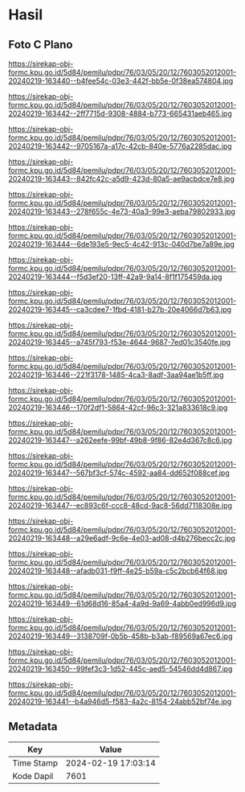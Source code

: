 # Hasil

## Foto C Plano

https://sirekap-obj-formc.kpu.go.id/5d84/pemilu/pdpr/76/03/05/20/12/7603052012001-20240219-163440--b4fee54c-03e3-442f-bb5e-0f38ea574804.jpg

https://sirekap-obj-formc.kpu.go.id/5d84/pemilu/pdpr/76/03/05/20/12/7603052012001-20240219-163442--2ff7715d-9308-4884-b773-665431aeb465.jpg

https://sirekap-obj-formc.kpu.go.id/5d84/pemilu/pdpr/76/03/05/20/12/7603052012001-20240219-163442--9705167a-a17c-42cb-840e-5776a2285dac.jpg

https://sirekap-obj-formc.kpu.go.id/5d84/pemilu/pdpr/76/03/05/20/12/7603052012001-20240219-163443--842fc42c-a5d9-423d-80a5-ae9acbdce7e8.jpg

https://sirekap-obj-formc.kpu.go.id/5d84/pemilu/pdpr/76/03/05/20/12/7603052012001-20240219-163443--278f655c-4e73-40a3-99e3-aeba79802933.jpg

https://sirekap-obj-formc.kpu.go.id/5d84/pemilu/pdpr/76/03/05/20/12/7603052012001-20240219-163444--6de193e5-9ec5-4c42-913c-040d7be7a89e.jpg

https://sirekap-obj-formc.kpu.go.id/5d84/pemilu/pdpr/76/03/05/20/12/7603052012001-20240219-163444--f5d3ef20-13ff-42a9-9a14-8f1f175459da.jpg

https://sirekap-obj-formc.kpu.go.id/5d84/pemilu/pdpr/76/03/05/20/12/7603052012001-20240219-163445--ca3cdee7-1fbd-4181-b27b-20e4066d7b63.jpg

https://sirekap-obj-formc.kpu.go.id/5d84/pemilu/pdpr/76/03/05/20/12/7603052012001-20240219-163445--a745f793-f53e-4644-9687-7ed01c3540fe.jpg

https://sirekap-obj-formc.kpu.go.id/5d84/pemilu/pdpr/76/03/05/20/12/7603052012001-20240219-163446--221f3178-1485-4ca3-8adf-3aa94ae1b5ff.jpg

https://sirekap-obj-formc.kpu.go.id/5d84/pemilu/pdpr/76/03/05/20/12/7603052012001-20240219-163446--170f2df1-5864-42cf-96c3-321a833618c9.jpg

https://sirekap-obj-formc.kpu.go.id/5d84/pemilu/pdpr/76/03/05/20/12/7603052012001-20240219-163447--a262eefe-99bf-49b8-9f86-82e4d367c8c6.jpg

https://sirekap-obj-formc.kpu.go.id/5d84/pemilu/pdpr/76/03/05/20/12/7603052012001-20240219-163447--567bf3cf-574c-4592-aa84-dd652f088cef.jpg

https://sirekap-obj-formc.kpu.go.id/5d84/pemilu/pdpr/76/03/05/20/12/7603052012001-20240219-163447--ec893c6f-ccc8-48cd-9ac8-56dd7118308e.jpg

https://sirekap-obj-formc.kpu.go.id/5d84/pemilu/pdpr/76/03/05/20/12/7603052012001-20240219-163448--a29e6adf-9c6e-4e03-ad08-d4b276becc2c.jpg

https://sirekap-obj-formc.kpu.go.id/5d84/pemilu/pdpr/76/03/05/20/12/7603052012001-20240219-163448--afadb031-f9ff-4e25-b59a-c5c2bcb64f68.jpg

https://sirekap-obj-formc.kpu.go.id/5d84/pemilu/pdpr/76/03/05/20/12/7603052012001-20240219-163449--61d68d16-85a4-4a9d-9a69-4abb0ed996d9.jpg

https://sirekap-obj-formc.kpu.go.id/5d84/pemilu/pdpr/76/03/05/20/12/7603052012001-20240219-163449--3138709f-0b5b-458b-b3ab-f89569a67ec6.jpg

https://sirekap-obj-formc.kpu.go.id/5d84/pemilu/pdpr/76/03/05/20/12/7603052012001-20240219-163450--99fef3c3-1d52-445c-aed5-54546dd4d867.jpg

https://sirekap-obj-formc.kpu.go.id/5d84/pemilu/pdpr/76/03/05/20/12/7603052012001-20240219-163441--b4a946d5-f583-4a2c-8154-24abb52bf74e.jpg


## Metadata

| Key        | Value               |
| ---------- | ------------------- |
| Time Stamp | 2024-02-19 17:03:14 |
| Kode Dapil | 7601                |



